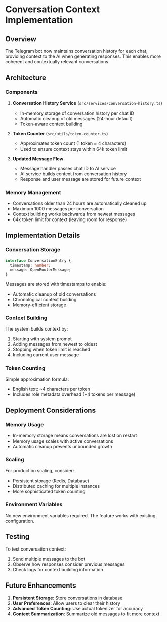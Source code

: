 # Conversation Context Implementation

## Overview

The Telegram bot now maintains conversation history for each chat, providing context to the AI when generating responses. This enables more coherent and contextually relevant conversations.

## Architecture

### Components

1. **Conversation History Service** (`src/services/conversation-history.ts`)
   - In-memory storage of conversation history per chat ID
   - Automatic cleanup of old messages (24-hour default)
   - Token-aware context building

2. **Token Counter** (`src/utils/token-counter.ts`)
   - Approximates token count (1 token ≈ 4 characters)
   - Used to ensure context stays within 64k token limit

3. **Updated Message Flow**
   - Message handler passes chat ID to AI service
   - AI service builds context from conversation history
   - Response and user message are stored for future context

### Memory Management

- Conversations older than 24 hours are automatically cleaned up
- Maximum 1000 messages per conversation
- Context building works backwards from newest messages
- 64k token limit for context (leaving room for response)

## Implementation Details

### Conversation Storage

```typescript
interface ConversationEntry {
  timestamp: number;
  message: OpenRouterMessage;
}
```

Messages are stored with timestamps to enable:
- Automatic cleanup of old conversations
- Chronological context building
- Memory-efficient storage

### Context Building

The system builds context by:
1. Starting with system prompt
2. Adding messages from newest to oldest
3. Stopping when token limit is reached
4. Including current user message

### Token Counting

Simple approximation formula:
- English text: ~4 characters per token
- Includes role metadata overhead (~4 tokens per message)

## Deployment Considerations

### Memory Usage

- In-memory storage means conversations are lost on restart
- Memory usage scales with active conversations
- Automatic cleanup prevents unbounded growth

### Scaling

For production scaling, consider:
- Persistent storage (Redis, Database)
- Distributed caching for multiple instances
- More sophisticated token counting

### Environment Variables

No new environment variables required. The feature works with existing configuration.

## Testing

To test conversation context:
1. Send multiple messages to the bot
2. Observe how responses consider previous messages
3. Check logs for context building information

## Future Enhancements

1. **Persistent Storage**: Store conversations in database
2. **User Preferences**: Allow users to clear their history
3. **Advanced Token Counting**: Use actual tokenizer for accuracy
4. **Context Summarization**: Summarize old messages to fit more context